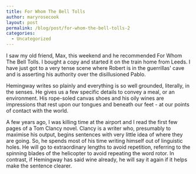 ```yaml
---
title: For Whom The Bell Tolls
author: maryrosecook
layout: post
permalink: /blog/post/for-whom-the-bell-tolls-2
categories:
  - Uncategorized
---
```

I saw my old friend, Max, this weekend and he recommended For Whom The Bell Tolls. I bought a copy and started it on the train home from Leeds. I have just got to a very tense scene where Robert is in the guerrillas' cave and is asserting his authority over the disillusioned Pablo.

Hemingway writes so plainly and everything is so well grounded, literally, in the senses. He gives us a few specific details to convey a meal, or an environment. His rope-soled canvas shoes and his oily wines are impressions that rest upon our tongues and beneath our feet - at our points of contact with the world.

A few years ago, I was killing time at the airport and I read the first few pages of a Tom Clancy novel. Clancy is a writer who, presumably to maximise his output, begins sentences with very little idea of where they are going. So, he spends most of his time writing himself out of linguistic holes. He will go to extraordinary lengths to avoid repetition, referring to the spinning blades of the helicopter to avoid repeating the word rotor. In contrast, if Hemingway has said wine already, he will say it again if it helps make the sentence clearer.